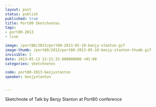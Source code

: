 ```yaml
---
layout: post
status: publish
published: true
title: Port80 Sketchnotes
tags:
- port80-2013
- live

image: /port80/2013/port80-2013-05-10-benjy-stanton.gif
image-thumb: /port80/2013/port80-2013-05-10-benjy-stanton-thumb.gif
invisible: 1
date: 2013-05-12 22:21:33.000000000 +01:00
categories: sketchnotes

code: port80-2013-benjystanton
speaker: benjystanton


---
```

Sketchnote of Talk by Benjy Stanton at Port80 conference

